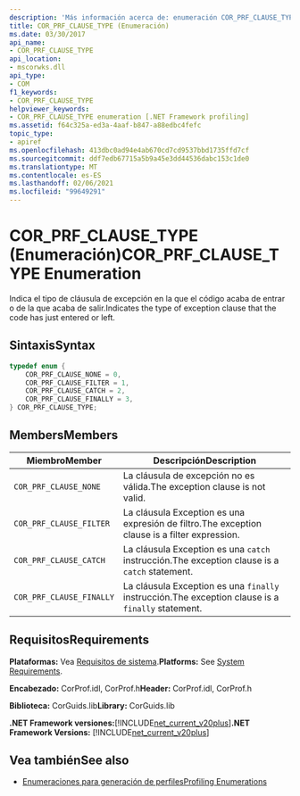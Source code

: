 ```yaml
---
description: 'Más información acerca de: enumeración COR_PRF_CLAUSE_TYPE'
title: COR_PRF_CLAUSE_TYPE (Enumeración)
ms.date: 03/30/2017
api_name:
- COR_PRF_CLAUSE_TYPE
api_location:
- mscorwks.dll
api_type:
- COM
f1_keywords:
- COR_PRF_CLAUSE_TYPE
helpviewer_keywords:
- COR_PRF_CLAUSE_TYPE enumeration [.NET Framework profiling]
ms.assetid: f64c325a-ed3a-4aaf-b847-a88edbc4fefc
topic_type:
- apiref
ms.openlocfilehash: 413dbc0ad94e4ab670cd7cd9537bbd1735ffd7cf
ms.sourcegitcommit: ddf7edb67715a5b9a45e3dd44536dabc153c1de0
ms.translationtype: MT
ms.contentlocale: es-ES
ms.lasthandoff: 02/06/2021
ms.locfileid: "99649291"
---
```

# <a name="cor_prf_clause_type-enumeration"></a><span data-ttu-id="e08da-103">COR_PRF_CLAUSE_TYPE (Enumeración)</span><span class="sxs-lookup"><span data-stu-id="e08da-103">COR_PRF_CLAUSE_TYPE Enumeration</span></span>

<span data-ttu-id="e08da-104">Indica el tipo de cláusula de excepción en la que el código acaba de entrar o de la que acaba de salir.</span><span class="sxs-lookup"><span data-stu-id="e08da-104">Indicates the type of exception clause that the code has just entered or left.</span></span>  
  
## <a name="syntax"></a><span data-ttu-id="e08da-105">Sintaxis</span><span class="sxs-lookup"><span data-stu-id="e08da-105">Syntax</span></span>  
  
```cpp  
typedef enum {  
    COR_PRF_CLAUSE_NONE = 0,  
    COR_PRF_CLAUSE_FILTER = 1,  
    COR_PRF_CLAUSE_CATCH = 2,  
    COR_PRF_CLAUSE_FINALLY = 3,  
} COR_PRF_CLAUSE_TYPE;  
```  
  
## <a name="members"></a><span data-ttu-id="e08da-106">Members</span><span class="sxs-lookup"><span data-stu-id="e08da-106">Members</span></span>  
  
|<span data-ttu-id="e08da-107">Miembro</span><span class="sxs-lookup"><span data-stu-id="e08da-107">Member</span></span>|<span data-ttu-id="e08da-108">Descripción</span><span class="sxs-lookup"><span data-stu-id="e08da-108">Description</span></span>|  
|------------|-----------------|  
|`COR_PRF_CLAUSE_NONE`|<span data-ttu-id="e08da-109">La cláusula de excepción no es válida.</span><span class="sxs-lookup"><span data-stu-id="e08da-109">The exception clause is not valid.</span></span>|  
|`COR_PRF_CLAUSE_FILTER`|<span data-ttu-id="e08da-110">La cláusula Exception es una expresión de filtro.</span><span class="sxs-lookup"><span data-stu-id="e08da-110">The exception clause is a filter expression.</span></span>|  
|`COR_PRF_CLAUSE_CATCH`|<span data-ttu-id="e08da-111">La cláusula Exception es una `catch` instrucción.</span><span class="sxs-lookup"><span data-stu-id="e08da-111">The exception clause is a `catch` statement.</span></span>|  
|`COR_PRF_CLAUSE_FINALLY`|<span data-ttu-id="e08da-112">La cláusula Exception es una `finally` instrucción.</span><span class="sxs-lookup"><span data-stu-id="e08da-112">The exception clause is a `finally` statement.</span></span>|  
  
## <a name="requirements"></a><span data-ttu-id="e08da-113">Requisitos</span><span class="sxs-lookup"><span data-stu-id="e08da-113">Requirements</span></span>  

 <span data-ttu-id="e08da-114">**Plataformas:** Vea [Requisitos de sistema](../../get-started/system-requirements.md).</span><span class="sxs-lookup"><span data-stu-id="e08da-114">**Platforms:** See [System Requirements](../../get-started/system-requirements.md).</span></span>  
  
 <span data-ttu-id="e08da-115">**Encabezado:** CorProf.idl, CorProf.h</span><span class="sxs-lookup"><span data-stu-id="e08da-115">**Header:** CorProf.idl, CorProf.h</span></span>  
  
 <span data-ttu-id="e08da-116">**Biblioteca:** CorGuids.lib</span><span class="sxs-lookup"><span data-stu-id="e08da-116">**Library:** CorGuids.lib</span></span>  
  
 <span data-ttu-id="e08da-117">**.NET Framework versiones:**[!INCLUDE[net_current_v20plus](../../../../includes/net-current-v20plus-md.md)]</span><span class="sxs-lookup"><span data-stu-id="e08da-117">**.NET Framework Versions:** [!INCLUDE[net_current_v20plus](../../../../includes/net-current-v20plus-md.md)]</span></span>  
  
## <a name="see-also"></a><span data-ttu-id="e08da-118">Vea también</span><span class="sxs-lookup"><span data-stu-id="e08da-118">See also</span></span>

- [<span data-ttu-id="e08da-119">Enumeraciones para generación de perfiles</span><span class="sxs-lookup"><span data-stu-id="e08da-119">Profiling Enumerations</span></span>](profiling-enumerations.md)
